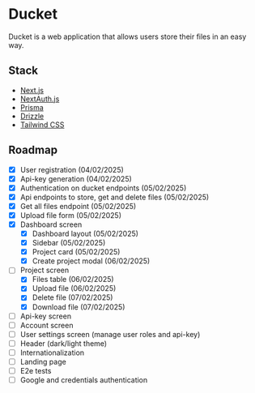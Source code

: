 # Ducket

Ducket is a web application that allows users store their files in an easy way.

## Stack

- [Next.js](https://nextjs.org)
- [NextAuth.js](https://next-auth.js.org)
- [Prisma](https://prisma.io)
- [Drizzle](https://orm.drizzle.team)
- [Tailwind CSS](https://tailwindcss.com)

## Roadmap

- [x] User registration (04/02/2025)
- [x] Api-key generation (04/02/2025)
- [x] Authentication on ducket endpoints (05/02/2025)
- [x] Api endpoints to store, get and delete files (05/02/2025)
- [x] Get all files endpoint (05/02/2025)
- [x] Upload file form (05/02/2025)
- [x] Dashboard screen
  - [x] Dashboard layout (05/02/2025)
  - [x] Sidebar (05/02/2025)
  - [x] Project card (05/02/2025)
  - [x] Create project modal (06/02/2025)
- [ ] Project screen
  - [x] Files table (06/02/2025)
  - [x] Upload file (06/02/2025)
  - [x] Delete file (07/02/2025)
  - [x] Download file (07/02/2025)
- [ ] Api-key screen
- [ ] Account screen
- [ ] User settings screen (manage user roles and api-key)
- [ ] Header (dark/light theme)
- [ ] Internationalization
- [ ] Landing page
- [ ] E2e tests
- [ ] Google and credentials authentication
